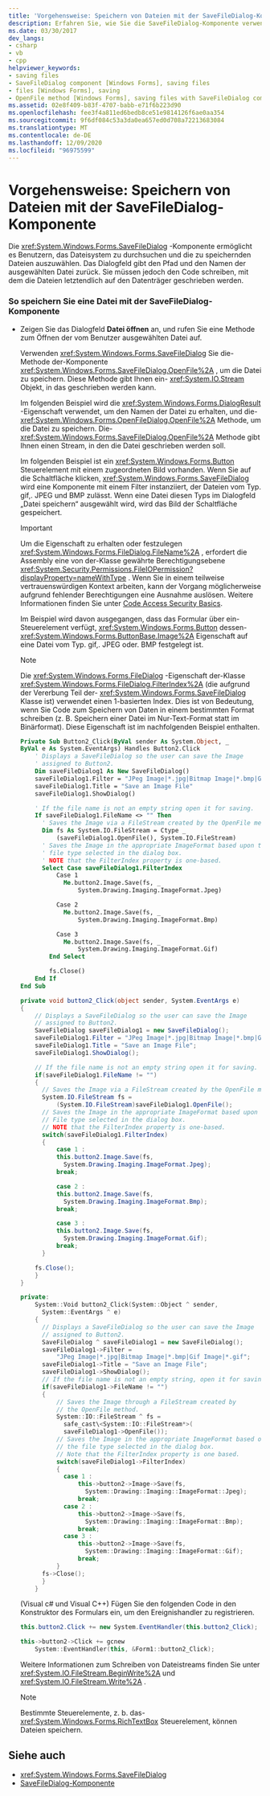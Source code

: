 ```yaml
---
title: 'Vorgehensweise: Speichern von Dateien mit der SaveFileDialog-Komponente'
description: Erfahren Sie, wie Sie die SaveFileDialog-Komponente verwenden, um das Dateisystem zu durchsuchen und die zu speichernden Dateien auszuwählen.
ms.date: 03/30/2017
dev_langs:
- csharp
- vb
- cpp
helpviewer_keywords:
- saving files
- SaveFileDialog component [Windows Forms], saving files
- files [Windows Forms], saving
- OpenFile method [Windows Forms], saving files with SaveFileDialog component
ms.assetid: 02e8f409-b83f-4707-babb-e71f6b223d90
ms.openlocfilehash: fee3f4a811ed6bedb8ce51e9814126f6ae0aa354
ms.sourcegitcommit: 9f6df084c53a3da0ea657ed0d708a72213683084
ms.translationtype: MT
ms.contentlocale: de-DE
ms.lasthandoff: 12/09/2020
ms.locfileid: "96975599"
---
```

# <a name="how-to-save-files-using-the-savefiledialog-component"></a>Vorgehensweise: Speichern von Dateien mit der SaveFileDialog-Komponente

Die <xref:System.Windows.Forms.SaveFileDialog> -Komponente ermöglicht es Benutzern, das Dateisystem zu durchsuchen und die zu speichernden Dateien auszuwählen. Das Dialogfeld gibt den Pfad und den Namen der ausgewählten Datei zurück. Sie müssen jedoch den Code schreiben, mit dem die Dateien letztendlich auf den Datenträger geschrieben werden.

### <a name="to-save-a-file-using-the-savefiledialog-component"></a>So speichern Sie eine Datei mit der SaveFileDialog-Komponente

- Zeigen Sie das Dialogfeld **Datei öffnen** an, und rufen Sie eine Methode zum Öffnen der vom Benutzer ausgewählten Datei auf.

  Verwenden <xref:System.Windows.Forms.SaveFileDialog> Sie die-Methode der-Komponente <xref:System.Windows.Forms.SaveFileDialog.OpenFile%2A> , um die Datei zu speichern. Diese Methode gibt Ihnen ein- <xref:System.IO.Stream> Objekt, in das geschrieben werden kann.

  Im folgenden Beispiel wird die <xref:System.Windows.Forms.DialogResult> -Eigenschaft verwendet, um den Namen der Datei zu erhalten, und die- <xref:System.Windows.Forms.OpenFileDialog.OpenFile%2A> Methode, um die Datei zu speichern. Die- <xref:System.Windows.Forms.SaveFileDialog.OpenFile%2A> Methode gibt Ihnen einen Stream, in den die Datei geschrieben werden soll.

  Im folgenden Beispiel ist ein <xref:System.Windows.Forms.Button> Steuerelement mit einem zugeordneten Bild vorhanden. Wenn Sie auf die Schaltfläche klicken, <xref:System.Windows.Forms.SaveFileDialog> wird eine Komponente mit einem Filter instanziiert, der Dateien vom Typ. gif,. JPEG und BMP zulässt. Wenn eine Datei diesen Typs im Dialogfeld „Datei speichern“ ausgewählt wird, wird das Bild der Schaltfläche gespeichert.

  > [!IMPORTANT]
  > Um die Eigenschaft zu erhalten oder festzulegen <xref:System.Windows.Forms.FileDialog.FileName%2A> , erfordert die Assembly eine von der-Klasse gewährte Berechtigungsebene <xref:System.Security.Permissions.FileIOPermission?displayProperty=nameWithType> . Wenn Sie in einem teilweise vertrauenswürdigen Kontext arbeiten, kann der Vorgang möglicherweise aufgrund fehlender Berechtigungen eine Ausnahme auslösen. Weitere Informationen finden Sie unter [Code Access Security Basics](/dotnet/framework/misc/code-access-security-basics).

  Im Beispiel wird davon ausgegangen, dass das Formular über ein-Steuerelement verfügt, <xref:System.Windows.Forms.Button> dessen- <xref:System.Windows.Forms.ButtonBase.Image%2A> Eigenschaft auf eine Datei vom Typ. gif,. JPEG oder. BMP festgelegt ist.

  > [!NOTE]
  > Die <xref:System.Windows.Forms.FileDialog> -Eigenschaft der-Klasse <xref:System.Windows.Forms.FileDialog.FilterIndex%2A> (die aufgrund der Vererbung Teil der- <xref:System.Windows.Forms.SaveFileDialog> Klasse ist) verwendet einen 1-basierten Index. Dies ist von Bedeutung, wenn Sie Code zum Speichern von Daten in einem bestimmten Format schreiben (z. B. Speichern einer Datei im Nur-Text-Format statt im Binärformat). Diese Eigenschaft ist im nachfolgenden Beispiel enthalten.

  ```vb
  Private Sub Button2_Click(ByVal sender As System.Object, _
  ByVal e As System.EventArgs) Handles Button2.Click
      ' Displays a SaveFileDialog so the user can save the Image
      ' assigned to Button2.
      Dim saveFileDialog1 As New SaveFileDialog()
      saveFileDialog1.Filter = "JPeg Image|*.jpg|Bitmap Image|*.bmp|Gif Image|*.gif"
      saveFileDialog1.Title = "Save an Image File"
      saveFileDialog1.ShowDialog()

      ' If the file name is not an empty string open it for saving.
      If saveFileDialog1.FileName <> "" Then
        ' Saves the Image via a FileStream created by the OpenFile method.
        Dim fs As System.IO.FileStream = Ctype _
            (saveFileDialog1.OpenFile(), System.IO.FileStream)
        ' Saves the Image in the appropriate ImageFormat based upon the
        ' file type selected in the dialog box.
        ' NOTE that the FilterIndex property is one-based.
        Select Case saveFileDialog1.FilterIndex
            Case 1
              Me.button2.Image.Save(fs, _
                  System.Drawing.Imaging.ImageFormat.Jpeg)

            Case 2
              Me.button2.Image.Save(fs, _
                  System.Drawing.Imaging.ImageFormat.Bmp)

            Case 3
              Me.button2.Image.Save(fs, _
                  System.Drawing.Imaging.ImageFormat.Gif)
          End Select

          fs.Close()
      End If
  End Sub
  ```

  ```csharp
  private void button2_Click(object sender, System.EventArgs e)
  {
      // Displays a SaveFileDialog so the user can save the Image
      // assigned to Button2.
      SaveFileDialog saveFileDialog1 = new SaveFileDialog();
      saveFileDialog1.Filter = "JPeg Image|*.jpg|Bitmap Image|*.bmp|Gif Image|*.gif";
      saveFileDialog1.Title = "Save an Image File";
      saveFileDialog1.ShowDialog();

      // If the file name is not an empty string open it for saving.
      if(saveFileDialog1.FileName != "")
      {
        // Saves the Image via a FileStream created by the OpenFile method.
        System.IO.FileStream fs =
            (System.IO.FileStream)saveFileDialog1.OpenFile();
        // Saves the Image in the appropriate ImageFormat based upon the
        // File type selected in the dialog box.
        // NOTE that the FilterIndex property is one-based.
        switch(saveFileDialog1.FilterIndex)
        {
            case 1 :
            this.button2.Image.Save(fs,
              System.Drawing.Imaging.ImageFormat.Jpeg);
            break;

            case 2 :
            this.button2.Image.Save(fs,
              System.Drawing.Imaging.ImageFormat.Bmp);
            break;

            case 3 :
            this.button2.Image.Save(fs,
              System.Drawing.Imaging.ImageFormat.Gif);
            break;
        }

      fs.Close();
      }
  }
  ```

  ```cpp
  private:
      System::Void button2_Click(System::Object ^ sender,
        System::EventArgs ^ e)
      {
        // Displays a SaveFileDialog so the user can save the Image
        // assigned to Button2.
        SaveFileDialog ^ saveFileDialog1 = new SaveFileDialog();
        saveFileDialog1->Filter =
            "JPeg Image|*.jpg|Bitmap Image|*.bmp|Gif Image|*.gif";
        saveFileDialog1->Title = "Save an Image File";
        saveFileDialog1->ShowDialog();
        // If the file name is not an empty string, open it for saving.
        if(saveFileDialog1->FileName != "")
        {
            // Saves the Image through a FileStream created by
            // the OpenFile method.
            System::IO::FileStream ^ fs =
              safe_cast\<System::IO::FileStream*>(
              saveFileDialog1->OpenFile());
            // Saves the Image in the appropriate ImageFormat based on
            // the file type selected in the dialog box.
            // Note that the FilterIndex property is one based.
            switch(saveFileDialog1->FilterIndex)
            {
              case 1 :
                  this->button2->Image->Save(fs,
                    System::Drawing::Imaging::ImageFormat::Jpeg);
                  break;
              case 2 :
                  this->button2->Image->Save(fs,
                    System::Drawing::Imaging::ImageFormat::Bmp);
                  break;
              case 3 :
                  this->button2->Image->Save(fs,
                    System::Drawing::Imaging::ImageFormat::Gif);
                  break;
            }
        fs->Close();
        }
      }
  ```

  (Visual c# und Visual C++) Fügen Sie den folgenden Code in den Konstruktor des Formulars ein, um den Ereignishandler zu registrieren.

  ```csharp
  this.button2.Click += new System.EventHandler(this.button2_Click);
  ```

  ```cpp
  this->button2->Click += gcnew
      System::EventHandler(this, &Form1::button2_Click);
  ```

  Weitere Informationen zum Schreiben von Dateistreams finden Sie unter <xref:System.IO.FileStream.BeginWrite%2A> und <xref:System.IO.FileStream.Write%2A> .

  > [!NOTE]
  > Bestimmte Steuerelemente, z. b. das- <xref:System.Windows.Forms.RichTextBox> Steuerelement, können Dateien speichern.

## <a name="see-also"></a>Siehe auch

- <xref:System.Windows.Forms.SaveFileDialog>
- [SaveFileDialog-Komponente](savefiledialog-component-windows-forms.md)
